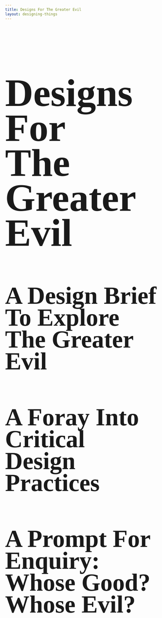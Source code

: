 ```yaml
---
title: Designs For The Greater Evil
layout: designing-things
---
```


<section data-state=h1 >
 <style>.h1 header:after { content: "MANE X MAID — Earthsuits"; }</style>
    <h1 class="NT" style="font-family:'UnifrakturCook' !important;text-transform: capitalize !important;line-height: 0.9;font-size: 8rem !important;" >Designs For<br/>The Greater Evil</h1>
</section>

<section data-background-image="assets/imgs/5thElement.png" data-state=fth>
    <style>.fth header:after { content: "Luc Besson, 1977 — The Fifth Element"; }</style>
    <h1 class="NT" style="font-family:'Picnic' !important;text-transform: capitalize !important;line-height: 0.9;font-size: 5rem !important;" >A Design Brief To Explore The Greater Evil</h1>
</section>

<section data-background-image="assets/imgs/5thElement.png" data-state=fth>
    <h1 class="NT" style="font-family:'Picnic' !important;text-transform: capitalize !important;line-height: 0.9;font-size: 5rem !important;" >A Foray Into Critical Design Practices</h1>
</section>

<section data-background-image="assets/imgs/5thElement.png" data-state=fth>
    <h1 class="NT" style="font-family:'Picnic' !important;text-transform: capitalize !important;line-height: 0.9;font-size: 5rem !important;" >A Prompt For Enquiry: Whose Good? Whose Evil?</h1>
</section>
